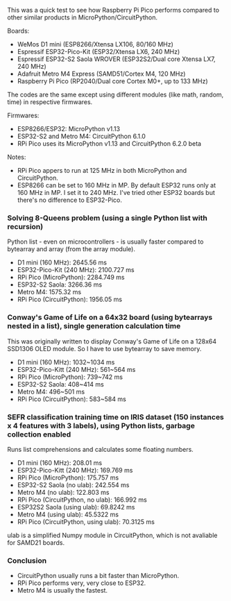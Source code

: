 This was a quick test to see how Raspberry Pi Pico performs compared to other similar products in MicroPython/CircuitPython.

Boards:

* WeMos D1 mini (ESP8266/Xtensa LX106, 80/160 MHz)
* Espressif ESP32-Pico-Kit (ESP32/Xtensa LX6, 240 MHz)
* Espressif ESP32-S2 Saola WROVER (ESP32S2/Dual core Xtensa LX7, 240 MHz)
* Adafruit Metro M4 Express (SAMD51/Cortex M4, 120 MHz)
* Raspberry Pi Pico (RP2040/Dual core Cortex M0+, up to 133 MHz)

The codes are the same except using different modules (like math, random, time) in respective firmwares.

Firmwares:

* ESP8266/ESP32: MicroPython v1.13
* ESP32-S2 and Metro M4: CircuitPython 6.1.0
* RPi Pico uses its MicroPython v1.13 and CircuitPython 6.2.0 beta

Notes:

* RPi Pico appers to run at 125 MHz in both MicroPython and CircuitPython.
* ESP8266 can be set to 160 MHz in MP. By default ESP32 runs only at 160 MHz in MP. I set it to 240 MHz. I've tried other ESP32 boards but there's no difference to ESP32-Pico.

### Solving 8-Queens problem (using a single Python list with recursion)

Python list - even on microcontrollers - is usually faster compared to bytearray and array (from the array module).

* D1 mini (160 MHz): 2645.56 ms	
* ESP32-Pico-Kit (240 MHz): 2100.727 ms
* RPi Pico (MicroPython): 2284.749 ms
* ESP32-S2 Saola: 3266.36 ms
* Metro M4: 1575.32 ms
* RPi Pico (CircuitPython): 1956.05 ms

### Conway's Game of Life on a 64x32 board (using bytearrays nested in a list), single generation calculation time

This was originally written to display Conway's Game of Life on a 128x64 SSD1306 OLED module. So I have to use bytearray to save memory.

* D1 mini (160 MHz): 1032~1034 ms
* ESP32-Pico-Kitt (240 MHz): 561~564 ms
* RPi Pico (MicroPython): 739~742 ms
* ESP32-S2 Saola: 408~414 ms
* Metro M4: 496~501 ms
* RPi Pico (CircuitPython): 583~584 ms

### SEFR classification training time on IRIS dataset (150 instances x 4 features with 3 labels), using Python lists, garbage collection enabled

Runs list comprehensions and calculates some floating numbers.

* D1 mini (160 MHz): 208.01 ms
* ESP32-Pico-Kitt (240 MHz): 169.769 ms
* RPi Pico (MicroPython): 175.757 ms
* ESP32-S2 Saola (no ulab): 242.554 ms
* Metro M4 (no ulab): 122.803 ms
* RPi Pico (CircuitPython, no ulab): 166.992 ms
* ESP32S2 Saola (using ulab): 69.8242 ms
* Metro M4 (using ulab): 45.5322 ms
* RPi Pico (CircuitPython, using ulab): 70.3125 ms

ulab is a simplified Numpy module in CircuitPython, which is not avaliable for SAMD21 boards.

### Conclusion

* CircuitPython usually runs a bit faster than MicroPython.
* RPi Pico performs very, very close to ESP32.
* Metro M4 is usually the fastest.

